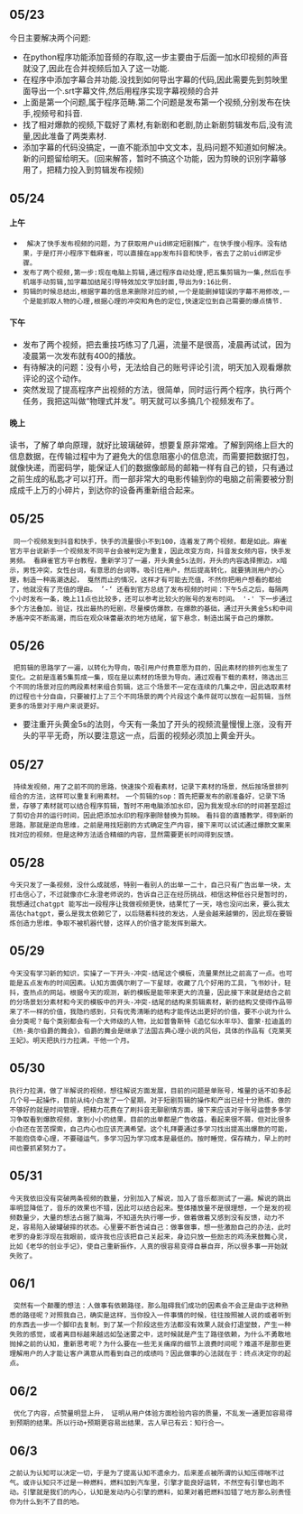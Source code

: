 ## 05/23
今日主要解决两个问题:
  - 在python程序功能添加音频的存取,这一步主要由于后面一加水印视频的声音就没了,因此在合并视频后加入了这一功能.
 - 在程序中添加字幕合并功能.没找到如何导出字幕的代码,因此需要先到剪映里面导出一个.srt字幕文件,然后用程序实现字幕视频的合并
 - 上面是第一个问题,属于程序范畴.第二个问题是发布第一个视频,分别发布在快手,视频号和抖音.
 - 找了相对爆款的视频,下载好了素材,有新剧和老剧,防止新剧剪辑发布后,没有流量,因此准备了两类素材.
 - 添加字幕的代码没搞定，一直不能添加中文文本，乱码问题不知道如何解决。新的问题留给明天。(回来解答，暂时不搞这个功能，因为剪映的识别字幕够用了，把精力投入到剪辑发布视频)

## 05/24
#### 上午 
- ` 解决了快手发布视频的问题，为了获取用户uid绑定短剧推广，在快手搜小程序。没有结果，于是打开小程序下载麻雀，可以直接在app发布抖音和快手，省去了之前uid绑定步骤。`
- ` 发布了两个视频,第一步:现在电脑上剪辑,通过程序自动处理,把五集剪辑为一集,然后在手机端手动剪辑,加字幕加结尾引导特效加文字加封面,导出为9:16比例. `
- ` 剪辑的时候总结出,根据字幕的信息来删除对应的帧,一个是能删掉错误的字幕不用修改,一个是能抓取人物的心理,根据心理的冲突和角色的定位,快速定位到自己需要的爆点情节. `
#### 下午
-   发布了两个视频，把去重技巧练习了几遍，流量不是很高，凌晨再试试，因为凌晨第一次发布就有400的播放。 
-  有待解决的问题：没有小号，无法给自己的账号评论引流，明天加入观看爆款评论的这个动作。
-  突然发现了提高程序产出视频的方法，很简单，同时运行两个程序，执行两个任务，我把这叫做“物理式并发”。明天就可以多搞几个视频发布了。 
#### 晚上
读书，了解了单向原理，就好比玻璃破碎，想要复原非常难。了解到网络上巨大的信息数据，在传输过程中为了避免大的信息阻塞小的信息流，而需要把数据打包，就像快递，而密码学，能保证人们的数据像邮局的邮箱一样有自己的锁，只有通过之前生成的私匙才可以打开。而一部非常大的电影传输到你的电脑之前需要被分割成成千上万的小碎片，到达你的设备再重新组合起来。

## 05/25
 ` 同一个视频发到抖音和快手，快手的流量很小不到100，连着发了两个视频，都是如此。麻雀官方平台说新手一个视频发不同平台会被判定为重复，因此改变方向，抖音发女频内容，快手发男频。
     看麻雀官方平台教程，重新学习了一遍，开头黄金5s法则，开头的内容选择擦边，x暗示，男性冲突，女性台词，有意思的台词等。吸引住用户，然后提高转化，就要猜测用户的心理，制造一种高潮迭起，
     戛然而止的情况，这样才有可能去充值，不然你把用户想看的都给了，他就没有了充值的理由。 ’-‘ 还看到官方总结了发布视频的时间：下午5点之后，每隔两个小时发布一条，晚上11点也比较多，还可以参考比较火的账号的发布时间。
     '-' 下一步通过多个方法叠加，验证，找出最热的短剧，尽量模仿爆款，在爆款的基础，通过开头黄金5s和中间矛盾冲突不断高潮，而后在观众味蕾最浓的地方结尾，留下悬念，制造出属于自己的爆款。`
## 05/26
` 把剪辑的思路学了一遍，以转化为导向，吸引用户付费意愿为目的，因此素材的排列也发生了变化。之前是连着5集剪成一集，现在是以素材的场景为导向，通过观看下载的素材，筛选出三个不同的场景对应的两段素材来组合剪辑，这三个场景不一定在连续的几集之中，因此选取素材的过程也十分自由，只要被打上了三个不同场景的两个片段这个条件就可以放在一起剪辑，当然更多的场景对于用户来说更好。`
- 要注重开头黄金5s的法则，今天有一条加了开头的视频流量慢慢上涨，没有开头的平平无奇，所以要注意这一点，后面的视频必须加上黄金开头。

## 05/27
` 持续发视频，用了之前不同的思路，快速挨个观看素材，记录下素材的场景，然后按场景排列组合的方法，这样可以重复利用素材。`
` 一个剪辑的sop：首先把要发布的剧准备好，记录下场景，存够了素材就可以结合程序剪辑，暂时不用电脑添加水印，因为我发现水印的时间甚至超过了剪切合并的运行时间，因此把添加水印的程序删除替换为剪映。 `
` 看抖音的直播教学，得到新的思路，那就是逆向思维，之前是用找短剧的方式确定生产内容，接下来可以试试通过爆款文案来找对应的视频，但是这种方法适合精细的内容，显然需要更长时间得到反馈。 `
## 05/28
` 今天只发了一条视频，没什么成就感，特别一看别人的出单一二十，自己只有广告出单一块，太打击信心了，不过就像亦仁永澄老师说的，告诉自己正在经历挑战，相信这种低谷只是暂时的，我想通过chatgpt
能写出一段程序让我做视频更快，结果忙了一天，啥也没问出来，要么我太高估chatgpt，要么是我太依赖它了，以后随着科技的发达，人是会越来越懒的，因此现在要锻炼创造力思维，争取不被机器代替，这样人的价值才能发挥到最大。 `
## 05/29
` 今天没有学习新的知识，实操了一下开头-冲突-结尾这个模板，流量果然比之前高了一点。也可能是五点发布的时间因素。认知方面偶尔刷了一下星球，收藏了几个好用的工具，飞书妙计，轻抖，查热点的网站。根据今天的观测，新的模板是能带来更大的流量，因此接下来就是结合之前的分场景划分素材和今天的模板中的开头-冲突-结尾的结构来剪辑素材，新的结构又使得作品带来了不一样的价值，我隐约感到，只有优秀清晰的结构才能传达出更好的价值，要不小说为什么会分类呢？每个类别都会有一个大师级的人物，比如普鲁斯特《追忆似水年华》、雷蒙·拉迪盖的《热·奥尔伯爵的舞会》，伯爵的舞会是继承了法国古典心理小说的风俗，具体的作品有《克莱芙王妃》。明天把执行力拉满，干他一个月。 `
## 05/30
` 执行力拉满，做了半解说的视频，想往解说方面发展，目前的问题是单账号，堆量的话不如多起几个号一起操作，目前从纯小白发了一个星期，对于短剧剪辑的操作和产出已经十分熟练，做的不够好的就是时间管理，把精力花费在了刷抖音无聊剧情方面，接下来应该对于账号运营多多学习争取看到爆款视频，拿到小小的结果，目前的出单都是广告收益，看起来很不屑，但对比很多小白还在苦苦探索，自己内心也应该充满希望。这个礼拜要通过多学习找出提高出爆款的可能，不能抱侥幸心理，不要碰运气，多学习因为学习成本是最低的。按时睡觉，保存精力，早上的时间也要抓紧努力了。 `
## 05/31
` 今天我依旧没有突破两条视频的数量，分别加入了解说，加入了音乐都测试了一遍。解说的跳出率明显降低了，音乐的效果也不错，因此可以结合起来。整体播放量不是很理想，一个是发的视频数量少，大量的想法占据了脑海，不知道先执行哪一步，做着做着又感到没有反馈，动力不足，容易陷入破罐破摔的状态。心里要不断告诫自己：做事做事，想一些激励自己的办法，此时老罗的身影浮现在我眼前，或许我也应该把自己关起来，身边只放一些励志的鸡汤来鼓舞心灵，比如《老华的创业手记》，使自己重新振作，人真的很容易变得自暴自弃，所以很多事一开始就失败了。 `
## 06/1
` 突然有一个颠覆的想法：人做事有依赖路径，那么阻碍我们成功的因素会不会正是由于这种熟悉的路径呢？对照我自己，确实是这样，当你投入一件事情的时候，往往按照被人说的或者听到的东西去一步一个脚印去复制，到了某一个阶段这些方法都没有效果人就会打退堂鼓，产生一种失败的感觉，或者离目标越来越远如坠迷雾之中，这时候就是产生了路径依赖，为什么不勇敢地抛掉之前的认知，重新思考呢？为什么要在一些无关痛痒的细节上浪费时间呢？难道不是那些更理解用户的人才能让客户满意从而看到自己的成绩吗？因此做事的心法就在于：终点决定你的起点。`
## 06/2
` 优化了内容，点赞量明显上升， 证明从用户体验方面检验内容的质量，不乱发一通更加容易得到预期的结果。所以行动+预期更容易出结果，古人早已有云：知行合一。`
## 06/3
` 之前认为认知可以决定一切，于是为了提高认知不遗余力，后来差点被所谓的认知压得喘不过气。或许认知只不过是一种燃料，燃料加到汽车里，引擎才能良好运转，不然空有引擎也跑不动。引擎就是我们的内心，认知是发动内心引擎的燃料，如果对着把燃料加错了地方那么别责怪你为什么到不了目的地。 `
